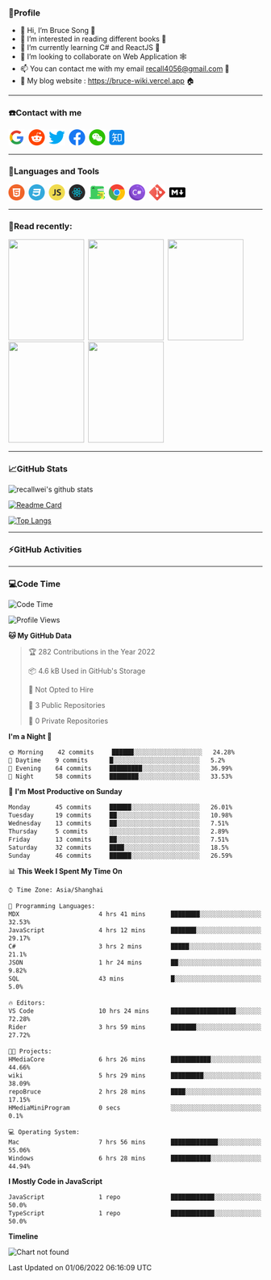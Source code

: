 ### 🦁️Profile

- 👋 Hi, I’m Bruce Song 🦁️
- 👀 I’m interested in reading different books 📖
- 🌱 I’m currently learning C# and ReactJS 🚀
- 💞️ I’m looking to collaborate on Web Application 🕸️
- 📫 You can contact me with my email recall4056@gmail.com 📮
- 📖 My blog website : https://bruce-wiki.vercel.app 🏠

---

### ☎️Contact with me

<img height="32" width="32" src="/img/google.png"/>&nbsp;
<img height="32" width="32" src="/img/reddit.png"/>&nbsp;
<img height="32" width="32" src="/img/twitter.png"/>&nbsp;
<img height="32" width="32" src="/img/facebook.png"/>&nbsp;
<img height="32" width="32" src="/img/wechat.png"/>&nbsp;
<img height="32" width="32" src="/img/zhihu.png"/>&nbsp;

---

### 🚀Languages and Tools

<a href="https://bruce-wiki.vercel.app/docs/front-end/html" target="_blank" rel="noreferrer noopener"><img height="32" width="32" src="/img/html.png"/></a>&nbsp;
<a href="https://bruce-wiki.vercel.app/docs/front-end/css" target="_blank" rel="noreferrer noopener"><img height="32" width="32" src="/img/css.png"/></a>&nbsp;
<a href="https://bruce-wiki.vercel.app/docs/front-end/javascript" target="_blank" rel="noreferrer noopener"><img height="32" width="32" src="/img/javascript.png"/></a>&nbsp;
<a href="https://bruce-wiki.vercel.app/docs/front-end/react" target="_blank" rel="noreferrer noopener"><img height="32" width="32" src="/img/react.png"/></a>&nbsp;
<a href="https://bruce-wiki.vercel.app/docs/front-end/react" target="_blank" rel="noreferrer noopener"><img height="32" width="32" src="/img/docusaurus.png"/></a>&nbsp;
<img height="32" width="32" src="/img/chrome.png"/>&nbsp;
<img height="32" width="32" src="/img/csharp.png"/>&nbsp;
<img height="32" width="32" src="/img/git.png"/>&nbsp;
<a href="https://bruce-wiki.vercel.app/docs/front-end/markdown" target="_blank" rel="noreferrer noopener"><img height="32" width="32" src="/img/markdown.png"/></a>&nbsp;

<!-- <img height="32" width="32" src="https://simpleicons.org/icons/microsoft.svg"/>&nbsp;
<img height="32" width="32" src="https://simpleicons.org/icons/microsoftazure.svg"/>&nbsp;
<img height="32" width="32" src="https://simpleicons.org/icons/azuredevops.svg"/>&nbsp;
<img height="32" width="32" src="https://simpleicons.org/icons/visualstudio.svg"/>&nbsp;
<img height="32" width="32" src="https://simpleicons.org/icons/visualstudiocode.svg"/>&nbsp;
<img height="32" width="32" src="https://simpleicons.org/icons/dotnet.svg"/>&nbsp;
<img height="32" width="32" src="https://simpleicons.org/icons/microsoftsqlserver.svg"/>&nbsp;
<img height="32" width="32" src="https://simpleicons.org/icons/nodedotjs.svg"/>&nbsp;
<img height="32" width="32" src="https://simpleicons.org/icons/npm.svg"/>&nbsp;
<img height="32" width="32" src="https://simpleicons.org/icons/webpack.svg"/>&nbsp;
<img height="32" width="32" src="https://simpleicons.org/icons/swagger.svg"/>&nbsp;
<img height="32" width="32" src="https://simpleicons.org/icons/bootstrap.svg"/>&nbsp;
<img height="32" width="32" src="https://simpleicons.org/icons/jest.svg">&nbsp;
<img height="32" width="32" src="https://simpleicons.org/icons/github.svg"/>&nbsp; -->

---

### 📖Read recently:

<img height="200" width="150" src="https://img9.doubanio.com/view/subject/s/public/s27283822.jpg"/>&nbsp;
<img height="200" width="150" src="https://img9.doubanio.com/view/subject/l/public/s33524212.jpg"/>&nbsp;
<img height="200" width="150" src="https://img9.doubanio.com/view/subject/m/public/s33460221.jpg"/>&nbsp;
<img height="200" width="150" src="https://img3.doubanio.com/view/subject/l/public/s8958650.jpg"/>&nbsp;
<img height="200" width="150" src="https://img3.doubanio.com/view/subject/l/public/s29820180.jpg"/>&nbsp;

---

### 📈GitHub Stats

![recallwei's github stats](https://github-readme-stats.vercel.app/api?username=recallwei&show_icons=true&theme=dracula&count_private=true&include_all_commits)

<!---
repository 卡片
--->

[![Readme Card](https://github-readme-stats.vercel.app/api/pin/?username=recallwei&repo=recallwei&theme=dracula)](https://github.com/recallwei/daily)

<!---
repository 常用语言 layout=compact（紧凑布局）
--->

[![Top Langs](https://github-readme-stats.vercel.app/api/top-langs/?username=recallwei&layout=compact&theme=dracula)](https://github.com/recallwei/daily)

---

### ⚡️GitHub Activities

<!--START_SECTION:activity-->

<!--END_SECTION:activity-->

---

### 💻Code Time

<!--START_SECTION:waka-->
![Code Time](http://img.shields.io/badge/Code%20Time-0%20secs-blue)

![Profile Views](http://img.shields.io/badge/Profile%20Views-2-blue)

**🐱 My GitHub Data** 

> 🏆 282 Contributions in the Year 2022
 > 
> 📦 4.6 kB Used in GitHub's Storage 
 > 
> 🚫 Not Opted to Hire
 > 
> 📜 3 Public Repositories 
 > 
> 🔑 0 Private Repositories  
 > 
**I'm a Night 🦉** 

```text
🌞 Morning    42 commits     ██████░░░░░░░░░░░░░░░░░░░   24.28% 
🌆 Daytime    9 commits      █░░░░░░░░░░░░░░░░░░░░░░░░   5.2% 
🌃 Evening    64 commits     █████████░░░░░░░░░░░░░░░░   36.99% 
🌙 Night      58 commits     ████████░░░░░░░░░░░░░░░░░   33.53%

```
📅 **I'm Most Productive on Sunday** 

```text
Monday       45 commits     ██████░░░░░░░░░░░░░░░░░░░   26.01% 
Tuesday      19 commits     ██░░░░░░░░░░░░░░░░░░░░░░░   10.98% 
Wednesday    13 commits     ██░░░░░░░░░░░░░░░░░░░░░░░   7.51% 
Thursday     5 commits      ░░░░░░░░░░░░░░░░░░░░░░░░░   2.89% 
Friday       13 commits     ██░░░░░░░░░░░░░░░░░░░░░░░   7.51% 
Saturday     32 commits     ████░░░░░░░░░░░░░░░░░░░░░   18.5% 
Sunday       46 commits     ██████░░░░░░░░░░░░░░░░░░░   26.59%

```


📊 **This Week I Spent My Time On** 

```text
⌚︎ Time Zone: Asia/Shanghai

💬 Programming Languages: 
MDX                      4 hrs 41 mins       ████████░░░░░░░░░░░░░░░░░   32.53% 
JavaScript               4 hrs 12 mins       ███████░░░░░░░░░░░░░░░░░░   29.17% 
C#                       3 hrs 2 mins        █████░░░░░░░░░░░░░░░░░░░░   21.1% 
JSON                     1 hr 24 mins        ██░░░░░░░░░░░░░░░░░░░░░░░   9.82% 
SQL                      43 mins             █░░░░░░░░░░░░░░░░░░░░░░░░   5.0%

🔥 Editors: 
VS Code                  10 hrs 24 mins      ██████████████████░░░░░░░   72.28% 
Rider                    3 hrs 59 mins       ███████░░░░░░░░░░░░░░░░░░   27.72%

🐱‍💻 Projects: 
HMediaCore               6 hrs 26 mins       ███████████░░░░░░░░░░░░░░   44.66% 
wiki                     5 hrs 29 mins       █████████░░░░░░░░░░░░░░░░   38.09% 
repoBruce                2 hrs 28 mins       ████░░░░░░░░░░░░░░░░░░░░░   17.15% 
HMediaMiniProgram        0 secs              ░░░░░░░░░░░░░░░░░░░░░░░░░   0.1%

💻 Operating System: 
Mac                      7 hrs 56 mins       █████████████░░░░░░░░░░░░   55.06% 
Windows                  6 hrs 28 mins       ███████████░░░░░░░░░░░░░░   44.94%

```

**I Mostly Code in JavaScript** 

```text
JavaScript               1 repo              ████████████░░░░░░░░░░░░░   50.0% 
TypeScript               1 repo              ████████████░░░░░░░░░░░░░   50.0%

```


**Timeline**

![Chart not found](https://raw.githubusercontent.com/recallwei/recallwei/main/charts/bar_graph.png) 


 Last Updated on 01/06/2022 06:16:09 UTC
<!--END_SECTION:waka-->
<!---
recallwei/recallwei is a ✨ special ✨ repository because its `README.md` (this file) appears on your GitHub profile.
You can click the Preview link to take a look at your changes.
--->
